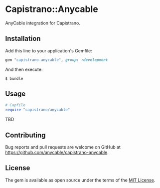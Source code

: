 # Capistrano::Anycable

AnyCable integration for Capistrano.

## Installation

Add this line to your application's Gemfile:

```ruby
gem "capistrano-anycable", group: :development
```

And then execute:

```
$ bundle
```

## Usage

```ruby
# Capfile
require "capistrano/anycable"
```

TBD

## Contributing

Bug reports and pull requests are welcome on GitHub at https://github.com/anycable/capistrano-anycable.

## License

The gem is available as open source under the terms of the [MIT License](https://opensource.org/licenses/MIT).
